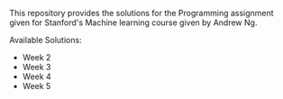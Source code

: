 This repository provides the solutions for the Programming assignment given for Stanford's Machine learning course given by Andrew Ng.

Available Solutions:
- Week 2
- Week 3
- Week 4
- Week 5
